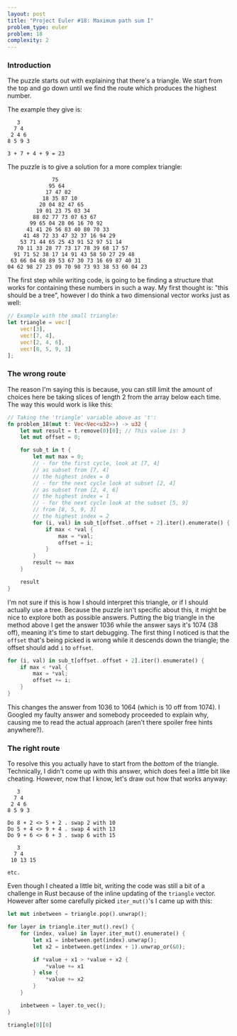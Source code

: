 ```yaml
---
layout: post
title: "Project Euler #18: Maximum path sum I"
problem_type: euler
problem: 18
complexity: 2
---
```


### Introduction

The puzzle starts out with explaining that there's a triangle. We start from the top and go down until we find the route which produces the highest number.

The example they give is:

```
   3
  7 4
 2 4 6
8 5 9 3

3 + 7 + 4 + 9 = 23
```
The puzzle is to give a solution for a more complex triangle:

```
              75
             95 64
            17 47 82
           18 35 87 10
          20 04 82 47 65
         19 01 23 75 03 34
        88 02 77 73 07 63 67
       99 65 04 28 06 16 70 92
      41 41 26 56 83 40 80 70 33
     41 48 72 33 47 32 37 16 94 29
    53 71 44 65 25 43 91 52 97 51 14
   70 11 33 28 77 73 17 78 39 68 17 57
  91 71 52 38 17 14 91 43 58 50 27 29 48
 63 66 04 68 89 53 67 30 73 16 69 87 40 31
04 62 98 27 23 09 70 98 73 93 38 53 60 04 23
```
The first step while writing code, is going to be finding a structure that works for containing these numbers in such a way. My first thought is: "this should be a tree", however I do think a two dimensional vector works just as well:

```rust
// Example with the small triangle:
let triangle = vec![
    vec![3],
    vec![7, 4],
    vec![2, 4, 6],
    vec![8, 5, 9, 3]
];
```

### The wrong route
The reason I'm saying this is because, you can still limit the amount of choices here be taking slices of length 2 from the array below each time. The way this would work is like this:

```rust
// Taking the 'triangle' variable above as 't':
fn problem_18(mut t: Vec<Vec<u32>>) -> u32 {
    let mut result = t.remove(0)[0]; // This value is: 3
    let mut offset = 0;

    for sub_t in t {
        let mut max = 0;
        // - for the first cycle, look at [7, 4]
        // as subset from [7, 4]
        // the highest index = 0
        // - for the next cycle look at subset [2, 4]
        // as subset from [2, 4, 6]
        // the highest index = 1
        // - for the next cycle look at the subset [5, 9]
        // from [8, 5, 9, 3]
        // the highest index = 2
        for (i, val) in sub_t[offset..offset + 2].iter().enumerate() {
            if max < *val {
                max = *val;
                offset = i;
            }
        }
        result += max
    }

    result
}
```

I'm not sure if this is how I should interpret this triangle, or if I should actually use a tree. Because the puzzle isn't specific about this, it might be nice to explore both as possible answers. Putting the big triangle in the method above I get the answer 1036 while the answer says it's 1074 (38 off), meaning it's time to start debugging. The first thing I noticed is that the `offset` that's being picked is wrong while it descends down the triangle; the offset should add `i` to `offset`.

```rust
for (i, val) in sub_t[offset..offset + 2].iter().enumerate() {
    if max < *val {
        max = *val;
        offset += i;
    }
}
```
This changes the answer from 1036 to 1064 (which is 10 off from 1074). I Googled my faulty answer and somebody proceeded to explain why, causing me to read the actual approach (aren't there spoiler free hints anywhere?).

### The right route
To resolve this you actually have to start from the _bottom_ of the triangle.  Technically, I didn't come up with this answer, which does feel a little bit like cheating. However, now that I know, let's draw out how that works anyway:

```
   3
  7 4
 2 4 6
8 5 9 3

Do 8 + 2 <> 5 + 2 . swap 2 with 10
Do 5 + 4 <> 9 + 4 . swap 4 with 13
Do 9 + 6 <> 6 + 3 . swap 6 with 15

   3
  7 4
 10 13 15

etc.
```

Even though I cheated a little bit, writing the code was still a bit of a challenge in Rust because of the inline updating of the `triangle` vector. However after some carefully picked `iter_mut()`'s I came up with this:

```rust
let mut inbetween = triangle.pop().unwrap();

for layer in triangle.iter_mut().rev() {
    for (index, value) in layer.iter_mut().enumerate() {
        let x1 = inbetween.get(index).unwrap();
        let x2 = inbetween.get(index + 1).unwrap_or(&0);

        if *value + x1 > *value + x2 {
            *value += x1
        } else {
            *value += x2
        }
    }

    inbetween = layer.to_vec();
}

triangle[0][0]
```
